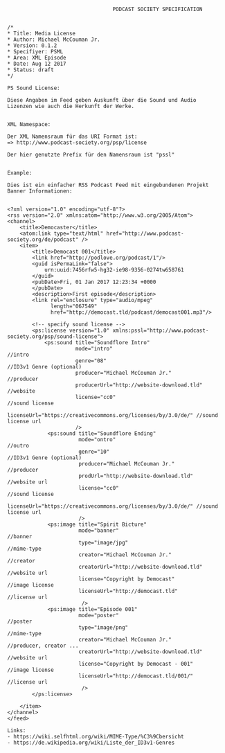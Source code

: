                                       PODCAST SOCIETY SPECIFICATION
                                      
                                      
    /*
    * Title: Media License
    * Author: Michael McCouman Jr.
    * Version: 0.1.2
    * Specifiyer: PSML
    * Area: XML Episode
    * Date: Aug 12 2017
    * Status: draft
    */                                  

    PS Sound License:

    Diese Angaben im Feed geben Auskunft über die Sound und Audio 
    Lizenzen wie auch die Herkunft der Werke. 


    XML Namespace:

    Der XML Namensraum für das URI Format ist:
    => http://www.podcast-society.org/psp/license

    Der hier genutzte Prefix für den Namensraum ist "pssl"


    Example:
    
    Dies ist ein einfacher RSS Podcast Feed mit eingebundenen Projekt Banner Informationen:


    <?xml version="1.0" encoding="utf-8"?>
    <rss version="2.0" xmlns:atom="http://www.w3.org/2005/Atom">
    <channel>
        <title>Democaster</title>
        <atom:link type="text/html" href="http://www.podcast-society.org/de/podcast" />
        <item>
            <title>Democast 001</title>
            <link href="http://podlove.org/podcast/1"/>
            <guid isPermaLink="false">
                urn:uuid:7456rfw5-hg32-ie98-9356-0274tw658761
            </guid>
            <pubDate>Fri, 01 Jan 2017 12:23:34 +0000
            </pubDate>
            <description>First episode</description>
            <link rel="enclosure" type="audio/mpeg"
                  length="067549"
                  href="http://democast.tld/podcast/democast001.mp3"/>
            
            <!-- specify sound license -->
            <ps:license version="1.0" xmlns:pssl="http://www.podcast-society.org/psp/sound-license">
                <ps:sound title="Soundflore Intro"
                          mode="intro"                                //intro
                          genre="08"                                  //ID3v1 Genre (optional)
                          producer="Michael McCouman Jr."             //producer
                          producerUrl="http://website-download.tld"   //website
                          license="cc0"                               //sound license
                          licenseUrl="https://creativecommons.org/licenses/by/3.0/de/" //sound license url
                          />
                 <ps:sound title="Soundflore Ending"
                           mode="ontro"                                //outro
                           genre="10"                                  //ID3v1 Genre (optional)
                           producer="Michael McCouman Jr."             //producer
                           prodUrl="http://website-download.tld"       //website url
                           license="cc0"                               //sound license
                           licenseUrl="https://creativecommons.org/licenses/by/3.0/de/" //sound license url
                           />
                 <ps:image title="Spirit Bicture"
                           mode="banner"                               //banner
                           type="image/jpg"                            //mime-type
                           creator="Michael McCouman Jr."              //creator
                           creatorUrl="http://website-download.tld"    //website url
                           license="Copyright by Democast"             //image license
                           licenseUrl="http://democast.tld"            //license url
                            />
                 <ps:image title="Episode 001"
                           mode="poster"                               //poster
                           type="image/png"                            //mime-type
                           creator="Michael McCouman Jr."              //producer, creator ...
                           creatorUrl="http://website-download.tld"    //website url
                           license="Copyright by Democast - 001"       //image license
                           licenseUrl="http://democast.tld/001/"       //license url
                            />
            </ps:license>
        
        </item>
    </channel>
    </feed>

    Links:
    - https://wiki.selfhtml.org/wiki/MIME-Type/%C3%9Cbersicht
    - https://de.wikipedia.org/wiki/Liste_der_ID3v1-Genres
